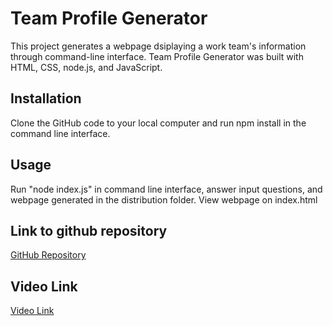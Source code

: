 # Team Profile Generator

This project generates a webpage dsiplaying a work team's information through command-line interface. Team Profile Generator was built with HTML, CSS, node.js, and JavaScript.

## Installation

Clone the GitHub code to your local computer and run npm install in the command line interface. 

## Usage
Run "node index.js" in command line interface, answer input questions, and webpage generated in the distribution folder. View webpage on index.html

## Link to github repository

[GitHub Repository](https://github.com/Qaizen/team-profile-generator)

## Video Link

[Video Link](https://youtu.be/7WS6c9dYBuU)